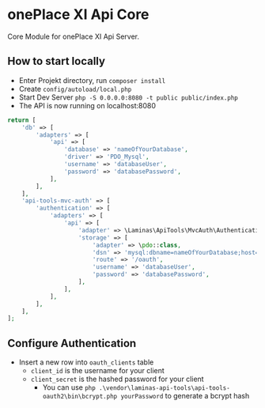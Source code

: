 # onePlace XI Api Core
Core Module for onePlace XI Api Server.

## How to start locally
- Enter Projekt directory, run `composer install`
- Create `config/autoload/local.php`
- Start Dev Server `php -S 0.0.0.0:8080 -t public public/index.php`
- The API is now running on localhost:8080

```php
return [
    'db' => [
        'adapters' => [
            'api' => [
                'database' => 'nameOfYourDatabase',
                'driver' => 'PDO_Mysql',
                'username' => 'databaseUser',
                'password' => 'databasePassword',
            ],
        ],
    ],
    'api-tools-mvc-auth' => [
        'authentication' => [
            'adapters' => [
                'api' => [
                    'adapter' => \Laminas\ApiTools\MvcAuth\Authentication\OAuth2Adapter::class,
                    'storage' => [
                        'adapter' => \pdo::class,
                        'dsn' => 'mysql:dbname=nameOfYourDatabase;host=localhost;charset=utf8',
                        'route' => '/oauth',
                        'username' => 'databaseUser',
                        'password' => 'databasePassword',
                    ],
                ],
            ],
        ],
    ],
];
```

## Configure Authentication
- Insert a new row into `oauth_clients` table
    - `client_id` is the username for your client
    - `client_secret` is the hashed password for your client
        - You can use `php .\vendor\laminas-api-tools\api-tools-oauth2\bin\bcrypt.php yourPassword` to generate a bcrypt hash
